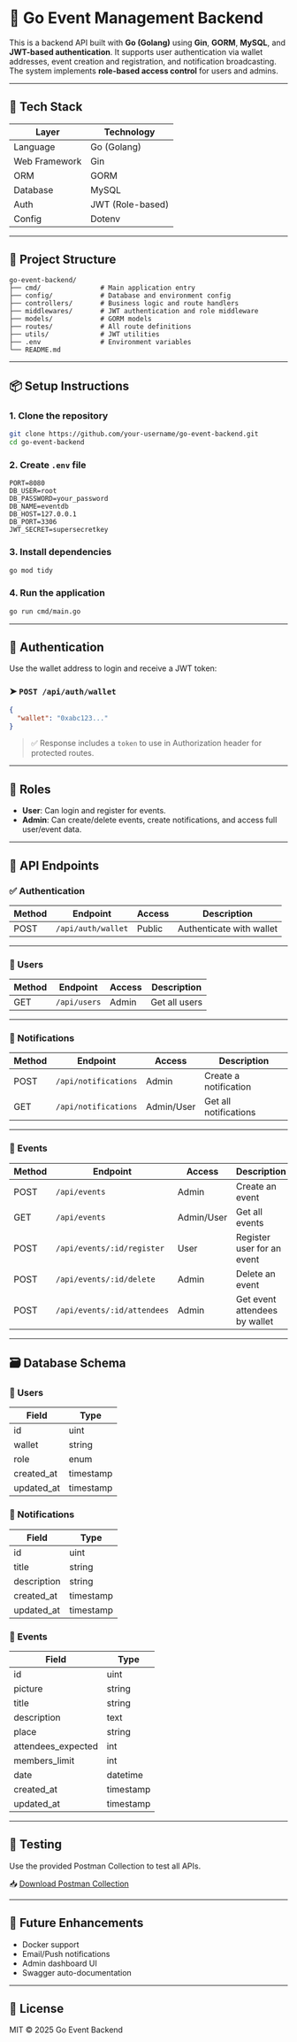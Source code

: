 
# 🎯 Go Event Management Backend

This is a backend API built with **Go (Golang)** using **Gin**, **GORM**, **MySQL**, and **JWT-based authentication**. It supports user authentication via wallet addresses, event creation and registration, and notification broadcasting. The system implements **role-based access control** for users and admins.

---

## 🧰 Tech Stack

| Layer         | Technology           |
|---------------|----------------------|
| Language      | Go (Golang)          |
| Web Framework | Gin                  |
| ORM           | GORM                 |
| Database      | MySQL                |
| Auth          | JWT (Role-based)     |
| Config        | Dotenv               |

---

## 📁 Project Structure

```
go-event-backend/
├── cmd/               # Main application entry
├── config/            # Database and environment config
├── controllers/       # Business logic and route handlers
├── middlewares/       # JWT authentication and role middleware
├── models/            # GORM models
├── routes/            # All route definitions
├── utils/             # JWT utilities
├── .env               # Environment variables
└── README.md
```

---

## 📦 Setup Instructions

### 1. Clone the repository

```bash
git clone https://github.com/your-username/go-event-backend.git
cd go-event-backend
```

### 2. Create `.env` file

```env
PORT=8080
DB_USER=root
DB_PASSWORD=your_password
DB_NAME=eventdb
DB_HOST=127.0.0.1
DB_PORT=3306
JWT_SECRET=supersecretkey
```

### 3. Install dependencies

```bash
go mod tidy
```

### 4. Run the application

```bash
go run cmd/main.go
```

---

## 🔐 Authentication

Use the wallet address to login and receive a JWT token:

### ➤ `POST /api/auth/wallet`
```json
{
  "wallet": "0xabc123..."
}
```

> ✅ Response includes a `token` to use in Authorization header for protected routes.

---

## 🧑 Roles

- **User**: Can login and register for events.
- **Admin**: Can create/delete events, create notifications, and access full user/event data.

---

## 🔗 API Endpoints

### ✅ Authentication

| Method | Endpoint              | Access  | Description             |
|--------|-----------------------|---------|-------------------------|
| POST   | `/api/auth/wallet`    | Public  | Authenticate with wallet|

---

### 👥 Users

| Method | Endpoint       | Access | Description    |
|--------|----------------|--------|----------------|
| GET    | `/api/users`   | Admin  | Get all users  |

---

### 🔔 Notifications

| Method | Endpoint            | Access     | Description            |
|--------|---------------------|------------|------------------------|
| POST   | `/api/notifications`| Admin      | Create a notification  |
| GET    | `/api/notifications`| Admin/User | Get all notifications  |

---

### 📅 Events

| Method | Endpoint                     | Access     | Description                    |
|--------|------------------------------|------------|--------------------------------|
| POST   | `/api/events`                | Admin      | Create an event                |
| GET    | `/api/events`                | Admin/User | Get all events                 |
| POST   | `/api/events/:id/register`   | User       | Register user for an event     |
| POST   | `/api/events/:id/delete`     | Admin      | Delete an event                |
| POST   | `/api/events/:id/attendees`  | Admin      | Get event attendees by wallet  |

---

## 🗃️ Database Schema

### 📌 Users

| Field     | Type       |
|-----------|------------|
| id        | uint       |
| wallet    | string     |
| role      | enum       |
| created_at| timestamp  |
| updated_at| timestamp  |

### 📌 Notifications

| Field       | Type     |
|-------------|----------|
| id          | uint     |
| title       | string   |
| description | string   |
| created_at  | timestamp|
| updated_at  | timestamp|

### 📌 Events

| Field             | Type     |
|-------------------|----------|
| id                | uint     |
| picture           | string   |
| title             | string   |
| description       | text     |
| place             | string   |
| attendees_expected| int      |
| members_limit     | int      |
| date              | datetime |
| created_at        | timestamp|
| updated_at        | timestamp|

---

## 🧪 Testing

Use the provided Postman Collection to test all APIs.

📥 [Download Postman Collection](./go-event-backend.postman_collection.json)

---

## 🚀 Future Enhancements

- Docker support
- Email/Push notifications
- Admin dashboard UI
- Swagger auto-documentation

---

## 📜 License

MIT © 2025 Go Event Backend

